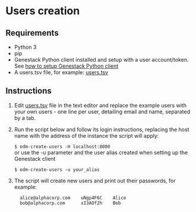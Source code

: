 # Users creation

## Requirements

- Python 3
- pip
- Genestack Python client installed and setup with a user account/token.
    See [how to setup Genestack Python client](../tools/genestack-python-client.md)
- A users.tsv file, for example: [users.tsv](users.tsv)

## Instructions

1. Edit [users.tsv](users.tsv) file in the text editor and replace the example users with your own users - one line per user, detailing email and name, separated by a tab.
2. Run the script below and follow its login instructions, replacing the host name with the address of the instance the script will apply:

    `$ odm-create-users -H localhost:8080`<br/>
    or use the -u parameter and the user alias created when setting up the Genestack client

    `$ odm-create-users -u your_alias`

3. The script will create new users and print out their passwords, for example:

    ```text
      alice@alphacorp.com    uNgp4F6C    Alice
      bob@alphacorp.com      xI3AOf2h    Bob
    ```
